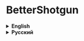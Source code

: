 # BetterShotgun

<details>
<summary><strong>English</strong></summary>

Should support custom moons (I haven't checked)

The cost and rarity of items can be configured in the config ```Hypick.BetterShotgun.cfg```

</details>

<details>
<summary><strong>Русский</strong></summary>

Должен поддерживать кастомные луны (я не проверял)

Стоимость и редкость предметов можно настроить в конфиге ```Hypick.BetterShotgun.cfg```

</details>